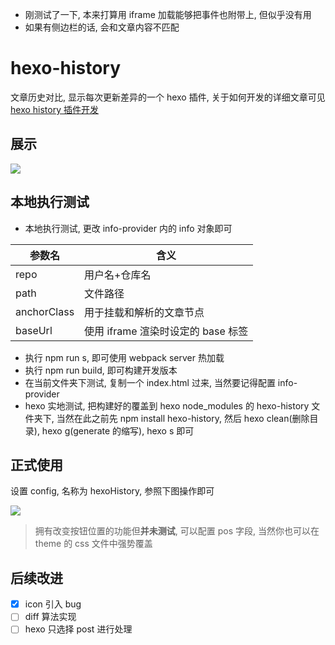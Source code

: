 - 刚测试了一下, 本来打算用 iframe 加载能够把事件也附带上, 但似乎没有用
- 如果有侧边栏的话, 会和文章内容不匹配

# hexo-history

文章历史对比, 显示每次更新差异的一个 hexo 插件, 关于如何开发的详细文章可见 [hexo history 插件开发](https://luckyray-fan.github.io/2020/02/19/hexo-history/)

## 展示

![](http://img.luckyray.cn/hexo-history.gif)

## 本地执行测试

- 本地执行测试, 更改 info-provider 内的 info 对象即可

| 参数名      | 含义                               |
| ----------- | ---------------------------------- |
| repo        | 用户名+仓库名                      |
| path        | 文件路径                           |
| anchorClass | 用于挂载和解析的文章节点           |
| baseUrl     | 使用 iframe 渲染时设定的 base 标签 |

- 执行 npm run s, 即可使用 webpack server 热加载
- 执行 npm run build, 即可构建开发版本
- 在当前文件夹下测试, 复制一个 index.html 过来, 当然要记得配置 info-provider
- hexo 实地测试, 把构建好的覆盖到 hexo node_modules 的 hexo-history 文件夹下, 当然在此之前先 npm install hexo-history, 然后 hexo clean(删除目录), hexo g(generate 的缩写), hexo s 即可

## 正式使用

设置 config, 名称为 hexoHistory, 参照下图操作即可

![](https://luckyray-fan.github.io/image/hexo-history-1.png)

> 拥有改变按钮位置的功能但**并未测试**, 可以配置 pos 字段, 当然你也可以在 theme 的 css 文件中强势覆盖

## 后续改进

- [x] icon 引入 bug
- [ ] diff 算法实现
- [ ] hexo 只选择 post 进行处理
